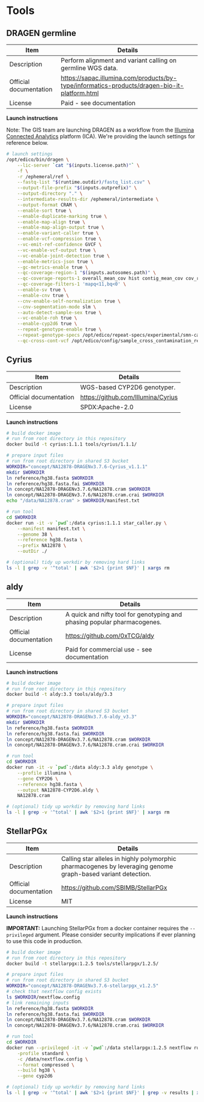 # Tools

## DRAGEN germline

|  Item | Details |
|---|---|
|  Description | Perform alignment and variant calling on germline WGS data. |
| Official documentation | https://sapac.illumina.com/products/by-type/informatics-products/dragen-bio-it-platform.html |
| License | Paid - see documentation |

**Launch instructions**

Note: The GIS team are launching DRAGEN as a workflow from the [Illumina Connected Analytics](https://sapac.illumina.com/products/by-type/informatics-products/connected-analytics.html) platform (ICA). We're providing the launch settings for reference below.

```bash
# launch settings
/opt/edico/bin/dragen \
    --lic-server `cat "$(inputs.license.path)"` \
    -f \
    -r /ephemeral/ref \
    --fastq-list "$(runtime.outdir)/fastq_list.csv" \
    --output-file-prefix "$(inputs.outprefix)" \
    --output-directory "." \
    --intermediate-results-dir /ephemeral/intermediate \
    --output-format CRAM \
    --enable-sort true \
    --enable-duplicate-marking true \
    --enable-map-align true \
    --enable-map-align-output true \
    --enable-variant-caller true \
    --enable-vcf-compression true \
    --vc-emit-ref-confidence GVCF \
    --vc-enable-vcf-output true \
    --vc-enable-joint-detection true \
    --enable-metrics-json true \
    --gc-metrics-enable true \
    --qc-coverage-region-1 "$(inputs.autosomes.path)" \
    --qc-coverage-reports-1 overall_mean_cov hist contig_mean_cov cov_report callability \
    --qc-coverage-filters-1 'mapq<11,bq<0' \
    --enable-sv true \
    --enable-cnv true \
    --cnv-enable-self-normalization true \
    --cnv-segmentation-mode slm \
    --auto-detect-sample-sex true \
    --vc-enable-roh true \
    --enable-cyp2d6 true \
    --repeat-genotype-enable true \
    --repeat-genotype-specs /opt/edico/repeat-specs/experimental/smn-catalog.hg38.json \
    --qc-cross-cont-vcf /opt/edico/config/sample_cross_contamination_resource_hg38.vcf.gz
```

## Cyrius

|  Item | Details |
|---|---|
|  Description | WGS-based CYP2D6 genotyper. |
| Official documentation | https://github.com/Illumina/Cyrius |
| License | SPDX:Apache-2.0 |

**Launch instructions**

```bash
# build docker image
# run from root directory in this repository
docker build -t cyrius:1.1.1 tools/cyrius/1.1.1/

# prepare input files
# run from root directory in shared S3 bucket
WORKDIR="concept/NA12878-DRAGENv3.7.6-Cyrius_v1.1.1"
mkdir $WORKDIR
ln reference/hg38.fasta $WORKDIR
ln reference/hg38.fasta.fai $WORKDIR
ln concept/NA12878-DRAGENv3.7.6/NA12878.cram $WORKDIR
ln concept/NA12878-DRAGENv3.7.6/NA12878.cram.crai $WORKDIR
echo "/data/NA12878.cram" > $WORKDIR/manifest.txt

# run tool
cd $WORKDIR
docker run -it -v `pwd`:/data cyrius:1.1.1 star_caller.py \
    --manifest manifest.txt \
    --genome 38 \
    --reference hg38.fasta \
    --prefix NA12878 \
    --outDir ./

# (optional) tidy up workdir by removing hard links
ls -l | grep -v '^total' | awk '$2>1 {print $NF}' | xargs rm
```

## aldy

|  Item | Details |
|---|---|
|  Description | A quick and nifty tool for genotyping and phasing popular pharmacogenes. |
| Official documentation | https://github.com/0xTCG/aldy |
| License | Paid for commercial use - see documentation |

**Launch instructions**

```bash
# build docker image
# run from root directory in this repository
docker build -t aldy:3.3 tools/aldy/3.3

# prepare input files
# run from root directory in shared S3 bucket
WORKDIR="concept/NA12878-DRAGENv3.7.6-aldy_v3.3"
mkdir $WORKDIR
ln reference/hg38.fasta $WORKDIR
ln reference/hg38.fasta.fai $WORKDIR
ln concept/NA12878-DRAGENv3.7.6/NA12878.cram $WORKDIR
ln concept/NA12878-DRAGENv3.7.6/NA12878.cram.crai $WORKDIR

# run tool
cd $WORKDIR
docker run -it -v `pwd`:/data aldy:3.3 aldy genotype \
    --profile illumina \
    --gene CYP2D6 \
    --reference hg38.fasta \
    --output NA12878-CYP2D6.aldy \
    NA12878.cram

# (optional) tidy up workdir by removing hard links
ls -l | grep -v '^total' | awk '$2>1 {print $NF}' | xargs rm
```

## StellarPGx

|  Item | Details |
|---|---|
|  Description | Calling star alleles in highly polymorphic pharmacogenes by leveraging genome graph-based variant detection. |
| Official documentation | https://github.com/SBIMB/StellarPGx |
| License | MIT |

**Launch instructions**

**IMPORTANT:** Launching StellarPGx from a docker container requires the `--privileged` argument. Please consider security implications if ever planning to use this code in production.

```bash
# build docker image
# run from root directory in this repository
docker build -t stellarpgx:1.2.5 tools/stellarpgx/1.2.5/

# prepare input files
# run from root directory in shared S3 bucket
WORKDIR="concept/NA12878-DRAGENv3.7.6-stellarpgx_v1.2.5"
# check that nextflow config exists
ls $WORKDIR/nextflow.config
# link remaining inputs
ln reference/hg38.fasta $WORKDIR
ln reference/hg38.fasta.fai $WORKDIR
ln concept/NA12878-DRAGENv3.7.6/NA12878.cram $WORKDIR
ln concept/NA12878-DRAGENv3.7.6/NA12878.cram.crai $WORKDIR

# run tool
cd $WORKDIR
docker run --privileged -it -v `pwd`:/data stellarpgx:1.2.5 nextflow run main.nf \
    -profile standard \
    -c /data/nextflow.config \
    --format compressed \
    --build hg38 \
    --gene cyp2d6

# (optional) tidy up workdir by removing hard links
ls -l | grep -v '^total' | awk '$2>1 {print $NF}' | grep -v results | xargs rm
```
